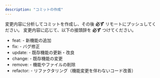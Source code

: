 ```yaml
---
description: "コミットの作成"
---
```


変更内容に分析してコミットを作成し、その後 **必ず** リモートにプッシュしてください。
変更内容に応じて、以下の接頭辞を **必ず** つけてください。

- feat: - 新機能の追加
- fix: - バグ修正
- update: - 既存機能の更新・改良
- change: - 既存機能の変更
- remove: - 機能やファイルの削除
- refactor: - リファクタリング（機能変更を伴わないコード改善）
